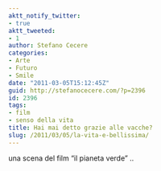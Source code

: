 ```yaml
---
aktt_notify_twitter:
- true
aktt_tweeted:
- 1
author: Stefano Cecere
categories:
- Arte
- Futuro
- Smile
date: "2011-03-05T15:12:45Z"
guid: http://stefanocecere.com/?p=2396
id: 2396
tags:
- film
- senso della vita
title: Hai mai detto grazie alle vacche?
slug: /2011/03/05/la-vita-e-bellissima/
---
```


una scena del film &#8220;il pianeta verde&#8221; ..